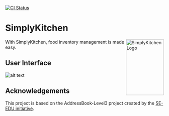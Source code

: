 [![CI Status](https://github.com/se-edu/addressbook-level3/workflows/Java%20CI/badge.svg)](https://github.com/AY2021S1-CS2103T-F13-4/tp/actions)

# SimplyKitchen
<img src="https://github.com/bchenghi/tp/blob/update-readme/docs/images/Logo.jpg" align="right"
     alt="SimplyKitchen Logo" width="120" height="178">
     
With SimplyKitchen, food inventory management is made easy.

## User Interface
![alt text](https://github.com/bchenghi/tp/blob/update-readme/docs/images/Ui.png?raw=true)

## Acknowledgements
This project is based on the AddressBook-Level3 project created by the [SE-EDU initiative](https://se-education.org).